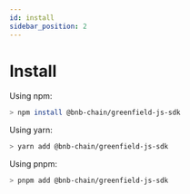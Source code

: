 ```yaml
---
id: install
sidebar_position: 2
---
```


# Install

Using npm:

```bash
> npm install @bnb-chain/greenfield-js-sdk
```

Using yarn:

```bash
> yarn add @bnb-chain/greenfield-js-sdk
```

Using pnpm:
```bash
> pnpm add @bnb-chain/greenfield-js-sdk
```

